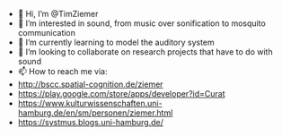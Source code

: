 - 👋 Hi, I’m @TimZiemer
- 👀 I’m interested in sound, from music over sonification to mosquito communication
- 🌱 I’m currently learning to model the auditory system
- 💞️ I’m looking to collaborate on research projects that have to do with sound
- 📫 How to reach me via:
- http://bscc.spatial-cognition.de/ziemer
- https://play.google.com/store/apps/developer?id=Curat
- https://www.kulturwissenschaften.uni-hamburg.de/en/sm/personen/ziemer.html
- https://systmus.blogs.uni-hamburg.de/


<!---
TimZiemer/TimZiemer is a ✨ special ✨ repository because its projects make the inaudible audible.
--->

